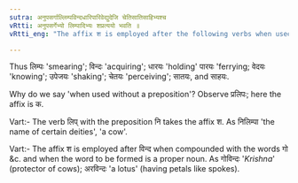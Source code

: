 ```yaml
---
sutra: अनुपसर्गाल्लिम्पविन्दधारिपारिवेद्युदेजि चेतिसातिसाहिभ्यश्च
vRtti: अनुपसर्गेभ्यो लिम्पादिभ्यः शप्रत्ययो भवति ॥
vRtti_eng: "The affix श is employed after the following verbs when used without a preposition : लिम्प, विन्द and the causatives धारि, पारि, वेदि, उदेजि, चेति, साति and साहि."

---
```

Thus लिम्पः 'smearing'; विन्दः 'acquiring'; धारयः 'holding' पारयः 'ferrying; वेदयः 'knowing'; उपेजयः 'shaking'; चेतयः 'perceiving'; सातयः, and साहयः.

Why do we say 'when used without a preposition'? Observe प्रलिपः; here the affix is क.

Vart:- The verb लिप् with the preposition नि takes the affix श. As निलिम्पा 'the name of certain deities', 'a cow'.

Vart:- The affix श is employed after विन्द when compounded with the words गो &c. and when the word to be formed is a proper noun. As गोविन्दः '_Krishna_' (protector of cows); अरविन्दः 'a lotus' (having petals like spokes).